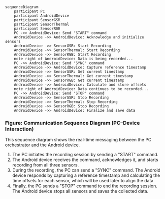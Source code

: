 ```mermaid
sequenceDiagram
    participant PC
    participant AndroidDevice
    participant SensorGSR
    participant SensorThermal
    participant SensorRGB
    PC ->> AndroidDevice: Send "START" command
    AndroidDevice ->> AndroidDevice: Acknowledge and initialize sensors
    AndroidDevice ->> SensorGSR: Start Recording
    AndroidDevice ->> SensorThermal: Start Recording
    AndroidDevice ->> SensorRGB: Start Recording
    note right of AndroidDevice: Data is being recorded...
    PC ->> AndroidDevice: Send "SYNC" command
    AndroidDevice ->> AndroidDevice: Capture reference timestamp
    AndroidDevice ->> SensorGSR: Get current timestamp
    AndroidDevice ->> SensorThermal: Get current timestamp
    AndroidDevice ->> SensorRGB: Get current timestamp
    AndroidDevice ->> AndroidDevice: Calculate and store offsets
    note right of AndroidDevice: Data continues to be recorded...
    PC ->> AndroidDevice: Send "STOP" command
    AndroidDevice ->> SensorGSR: Stop Recording
    AndroidDevice ->> SensorThermal: Stop Recording
    AndroidDevice ->> SensorRGB: Stop Recording
    AndroidDevice ->> AndroidDevice: Finalize and save data
```

### Figure: Communication Sequence Diagram (PC–Device Interaction)

This sequence diagram shows the real-time messaging between the PC orchestrator and the Android device.

1. The PC initiates the recording session by sending a "START" command.
2. The Android device receives the command, acknowledges it, and starts recording from all three sensors.
3. During the recording, the PC can send a "SYNC" command. The Android device responds by capturing a reference
   timestamp and calculating the time offsets for each sensor, which will be used later to align the data.
4. Finally, the PC sends a "STOP" command to end the recording session. The Android device stops all sensors and saves
   the collected data.
